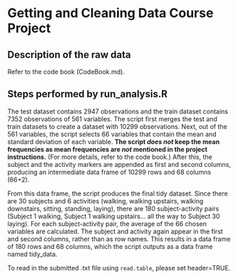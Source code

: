 # Getting and Cleaning Data Course Project

## Description of the raw data

Refer to the code book (CodeBook.md).

## Steps performed by run_analysis.R

The test dataset contains 2947 observations and the train dataset contains 7352 observations of 561 variables. The script first merges the test and train datasets to create a dataset with 10299 observations. Next, out of the 561 variables, the script selects 66 variables that contain the mean and standard deviation of each variable. **The script _does not_ keep the mean frequencies as mean frequencies are _not_ mentioned in the project instructions.** (For more details, refer to the code book.) After this, the subject and the activity markers are appended as first and second columns, producing an intermediate data frame of 10299 rows and 68 columns (66+2).

From this data frame, the script produces the final tidy dataset. Since there are 30 subjects and 6 activities (walking, walking upstairs, walking downstairs, sitting, standing, laying), there are 180 subject-activity pairs (Subject 1 walking, Subject 1 walking upstairs... all the way to Subject 30 laying). For each subject-activity pair, the average of the 66 chosen variables are calculated. The subject and activity again appear in the first and second columns, rather than as row names. This results in a data frame of 180 rows and 68 columns, which the script outputs as a data frame named tidy_data.

To read in the submitted .txt file using `read.table`, please set header=TRUE.
